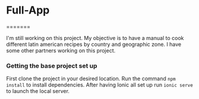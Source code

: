 # Full-App
=======

I'm still working on this project. My objective is to have a manual to cook different latin american recipes by country and geographic zone. I have some other partners working on this project.

### Getting the base project set up
First clone the project in your desired location.
Run the command `npm install` to install dependencies. After having Ionic all set up run `ionic serve` to launch the local server.
